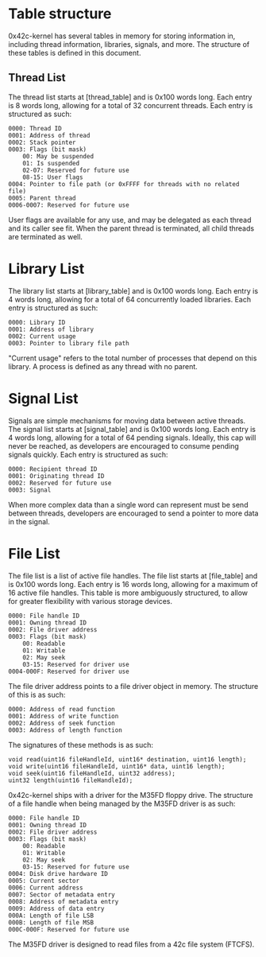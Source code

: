 # Table structure

0x42c-kernel has several tables in memory for storing information in, including thread
information, libraries, signals, and more. The structure of these tables is defined in
this document.

## Thread List

The thread list starts at [thread_table] and is 0x100 words long. Each entry is 8 words
long, allowing for a total of 32 concurrent threads. Each entry is structured as such:

    0000: Thread ID
    0001: Address of thread
    0002: Stack pointer
    0003: Flags (bit mask)
        00: May be suspended
        01: Is suspended
        02-07: Reserved for future use
        08-15: User flags
    0004: Pointer to file path (or 0xFFFF for threads with no related file)
    0005: Parent thread
    0006-0007: Reserved for future use

User flags are available for any use, and may be delegated as each thread and its caller
see fit. When the parent thread is terminated, all child threads are terminated as well.

# Library List

The library list starts at [library_table] and is 0x100 words long. Each entry is 4 words
long, allowing for a total of 64 concurrently loaded libraries. Each entry is structured
as such:

    0000: Library ID
    0001: Address of library
    0002: Current usage
    0003: Pointer to library file path

"Current usage" refers to the total number of processes that depend on this library. A
process is defined as any thread with no parent.

# Signal List

Signals are simple mechanisms for moving data between active threads. The signal list
starts at [signal_table] and is 0x100 words long. Each entry is 4 words long, allowing
for a total of 64 pending signals. Ideally, this cap will never be reached, as
developers are encouraged to consume pending signals quickly. Each entry is structured
as such:

    0000: Recipient thread ID
    0001: Originating thread ID
    0002: Reserved for future use
    0003: Signal

When more complex data than a single word can represent must be send between threads,
developers are encouraged to send a pointer to more data in the signal.

# File List

The file list is a list of active file handles. The file list starts at [file_table] and
is 0x100 words long. Each entry is 16 words long, allowing for a maximum of 16 active file
handles. This table is more ambiguously structured, to allow for greater flexibility with
various storage devices.

    0000: File handle ID
    0001: Owning thread ID
    0002: File driver address
    0003: Flags (bit mask)
        00: Readable
        01: Writable
        02: May seek
        03-15: Reserved for driver use
    0004-000F: Reserved for driver use

The file driver address points to a file driver object in memory. The structure of this
is as such:

    0000: Address of read function
    0001: Address of write function
    0002: Address of seek function
    0003: Address of length function

The signatures of these methods is as such:

    void read(uint16 fileHandleId, uint16* destination, uint16 length);
    void write(uint16 fileHandleId, uint16* data, uint16 length);
    void seek(uint16 fileHandleId, uint32 address);
    uint32 length(uint16 fileHandleId);

0x42c-kernel ships with a driver for the M35FD floppy drive. The structure of a file
handle when being managed by the M35FD driver is as such:

    0000: File handle ID
    0001: Owning thread ID
    0002: File driver address
    0003: Flags (bit mask)
        00: Readable
        01: Writable
        02: May seek
        03-15: Reserved for future use
    0004: Disk drive hardware ID
    0005: Current sector
    0006: Current address
    0007: Sector of metadata entry
    0008: Address of metadata entry
    0009: Address of data entry
    000A: Length of file LSB
    000B: Length of file MSB
    000C-000F: Reserved for future use

The M35FD driver is designed to read files from a 42c file system (FTCFS).